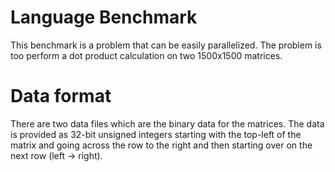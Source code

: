 # Language Benchmark
This benchmark is a problem that can be easily parallelized. The problem is too perform a dot product calculation on two 1500x1500 matrices.

# Data format
There are two data files which are the binary data for the matrices. The data is provided as 32-bit unsigned integers starting with the top-left of the matrix and going across the row to the right and then starting over on the next row (left -> right).

